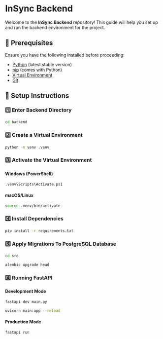 # InSync Backend

Welcome to the **InSync Backend** repository! This guide will help you set up and run the backend environment for the
project.

## 📌 Prerequisites

Ensure you have the following installed before proceeding:

- [Python](https://www.python.org/downloads/) (latest stable version)
- [pip](https://pip.pypa.io/en/stable/) (comes with Python)
- [Virtual Environment](https://docs.python.org/3/library/venv.html)
- [Git](https://git-scm.com/)

## 🚀 Setup Instructions

### 1️⃣ Enter Backend Directory

```sh
cd backend
```

### 2️⃣ Create a Virtual Environment

```sh
python -m venv .venv
```

### 3️⃣ Activate the Virtual Environment

#### Windows (PowerShell)

```sh
.venv\Scripts\Activate.ps1
```

#### macOS/Linux

```sh
source .venv/bin/activate
```

### 4️⃣ Install Dependencies

```sh
pip install -r requirements.txt
```

### 5️⃣ Apply Migrations To PostgreSQL Database

```sh
cd src
```

```sh
alembic upgrade head
```

### 6️⃣ Running FastAPI

#### Development Mode

```sh
fastapi dev main.py
```

```sh
uvicorn main:app --reload
```

#### Production Mode

```sh
fastapi run
```
